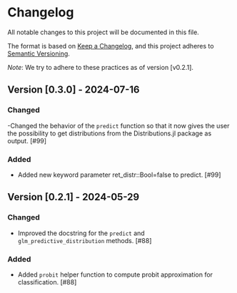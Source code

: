 # Changelog

All notable changes to this project will be documented in this file.

The format is based on [Keep a Changelog](https://keepachangelog.com/en/1.1.0/), and this project adheres to [Semantic Versioning](https://semver.org/spec/v2.0.0.html).

*Note*: We try to adhere to these practices as of version [v0.2.1].


## Version [0.3.0] - 2024-07-16

### Changed

-Changed the behavior of the `predict` function so that it now gives the user the possibility to get distributions from the Distributions.jl package as output. [#99]

### Added

- Added new keyword parameter ret_distr::Bool=false to predict. [#99]

## Version [0.2.1] - 2024-05-29

### Changed

- Improved the docstring for the `predict` and `glm_predictive_distribution` methods. [#88]

### Added

- Added `probit` helper function to compute probit approximation for classification. [#88]